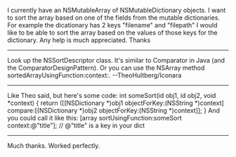 I currently have an NSMutableArray of NSMutableDictionary objects.  I want to sort the array based on one of the fields from the mutable dictionaries.  For example the dicationary has 2 keys "filename" and "filepath" I would like to be able to sort the array based on the values of those keys for the dictionary.  Any help is much appreciated.  Thanks

----

Look up the     NSSortDescriptor class. It's similar to     Comparator in Java (and the ComparatorDesignPattern). Or you can use the     NSArray method     sortedArrayUsingFunction:context:.  --TheoHultberg/Iconara

----

Like Theo said, but here's some code:
    int someSort(id obj1, id obj2, void *context)
{
	return ([[NSDictionary *)obj1 objectForKey:(NSString *)context] compare:[(NSDictionary *)obj2 objectForKey:(NSString *)context]];
}
And you could call it like this:
    [array sortUsingFunction:someSort context:@"title"]; // @"title" is a key in your dict

----

Much thanks.  Worked perfectly.
